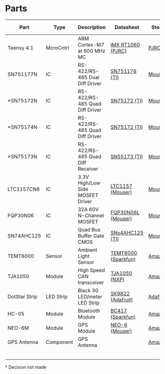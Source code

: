 # Parts

| Part          | Type      | Description                      | Datasheet                       | Store                 | Unit Cost  | Qty   | Cost   |
| ------------- | --------- | -------------------------------- | ------------------------------- | --------------------- | ---------- | ----- | ------ |
| Teensy 4.1    | McroCntrl | ARM Cortex-M7 at 600 MHz MC      | [iMX RT1060 (PJRC)][teensy41]   | [PJRC][teensy41s]     | $31.50     | 1     | $31.50 |
| SN751177N     | IC        | RS-422/RS-485 Dual Diff Driver   | [SN751178 (TI)][sn751178]       | [Mouser][sn751177s]   | $6.22      | 8     | $49.76 |
| *SN75172N     | IC        | RS-422/RS-485 Quad Diff Driver   | [SN75172 (TI)][sn75172]         | [Mouser][sn75172s]    | $4.27      | 2     | $8.54  |
| *SN75174N     | IC        | RS-422/RS-485 Quad Diff Driver   | [SN75172 (TI)][sn75174]         | [Mouser][sn75174s]    | $4.27      | 2     | $8.54  |
| *SN75173N     | IC        | RS-422/RS-485 Quad Diff Receiver | [SN55173 (TI)][sn55173]         | [Mouser][sn75173s]    | $4.27      | 4     | $17.08 |
| LTC1157CN8    | IC        | 3.3V High/Low Side MOSFET Driver | [LTC1157 (Mouser)][ltc1157]     | [Mouser][ltc1175s]    | $6.76      | 2     | $13.52 |
| FQP30N06      | IC        | 32A 60V N-Channel MOSFET         | [FQP30N06L (Mouser)][fqp30n06l] | [Mouser][fqp30n06ls]  | $0.899     | 4     | $3.596 |
| SN74AHC125    | IC        | Quad Bus Buffer Gate CMOS        | [SNx4AHC125 (TI)][sn74ahc125]   | [Mouser][sn74ahc125s] | $0.64      | 2     | $1.28  |
| TEMT6000      | Sensor    | Ambient Light Sensor             | [TEMT6000 (Sparkfun)][temt6000] | [Amazon][temt6000s]   | $7.99 (3x) | 1     | $7.99  |
| TJA1050       | Module    | High Speed CAN transceiver       | [TJA1050 (NXP)][tja1050]        | [Amazon][tja1050s]    | $8.99 (5x) | 2     | $8.99  |
| DotStar Strip | LED Strip | Black 30 LED/meter LED Strip     | [SK9822 (Adafruit)][sk9822]     | [Adafruit][dotstars]  | $99.75     | 2     | $199.5 |
| HC-05         | Module    | Bluetooth Module                 | [BC417 (Sparkfun)][bc417]       | [Amazon][hc-05s]      | $9.99      | 1     | $9.99  |
| NEO-6M        | Module    | GPS Module                       | [NEO-6 (Mouser)][neo-6]         | [Amazon][neo-6s]      | $11.99     | 1     | $11.99 |
| GPS Antenna   | Component | GPS Antenna                      |                                 | [Amazon][gps-ants]    | $10.99     | 1     | $10.99 |
|               |           |                                  |                                 |                       |            |       |        |
|               |           |                                  |                                 |                       |            | Total |        |

\* Decision not made

<!-- Datasheets -->
[teensy41]: https://www.pjrc.com/teensy/IMXRT1060CEC_rev0_1.pdf

[sn751178]: https://www.ti.com/lit/ds/symlink/sn751178.pdf

[sn75172]: https://www.ti.com/lit/ds/symlink/sn75172.pdf
[sn75174]: https://www.ti.com/lit/ds/symlink/sn75174.pdf
[sn55173]: https://www.ti.com/lit/ds/symlink/sn55173.pdf

[ltc1157]: https://www.mouser.com/datasheet/2/609/lt1157-2956013.pdf
[fqp30n06l]: https://www.mouser.com/datasheet/2/308/1/FQP30N06L_D-1809681.pdf
[sn74ahc125]: https://www.ti.com/lit/ds/symlink/sn74ahc125.pdf

[temt6000]: https://www.sparkfun.com/datasheets/Sensors/Imaging/TEMT6000.pdf

[tja1050]: https://www.nxp.com/docs/en/data-sheet/TJA1050.pdf

[sk9822]: https://cdn-shop.adafruit.com/product-files/2237/SK9822+LED+Datasheet.pdf

[bc417]: https://cdn.sparkfun.com/datasheets/Wireless/Bluetooth/CSR-BC417-datasheet.pdf

[neo-6]: https://www.mouser.com/datasheet/2/1025/NEO_6_DataSheet__GPS_G6_HW_09005_-2010081.pdf

<!-- Store Links -->
[teensy41s]: https://www.pjrc.com/store/teensy41.html

[sn751177s]: https://www.mouser.com/ProductDetail/Texas-Instruments/SN751177N
[sn75172s]: https://www.mouser.com/ProductDetail/Texas-Instruments/SN75172N
[sn75174s]: https://www.mouser.com/ProductDetail/Texas-Instruments/SN75174NE4
[sn75173s]: https://www.mouser.com/ProductDetail/Texas-Instruments/SN75173N
[ltc1175s]: https://www.mouser.com/ProductDetail/Analog-Devices/LTC1157CN8PBF
[fqp30n06ls]: https://www.mouser.com/ProductDetail/onsemi-Fairchild/FQP30N06L
[sn74ahc125s]: https://www.mouser.com/ProductDetail/Texas-Instruments/SN74AHC125N

[temt6000s]: https://www.amazon.com/gp/product/B07WDW9BHD
[tja1050s]: https://www.amazon.com/gp/product/B07W4VZ2F2

[dotstars]: https://www.adafruit.com/product/2237?length=5

[hc-05s]: https://www.amazon.com/gp/product/B01G9KSAF6

[neo-6s]: https://www.amazon.com/gp/product/B07P8YMVNT
[gps-ants]: https://www.amazon.com/gp/product/B083D59N55



